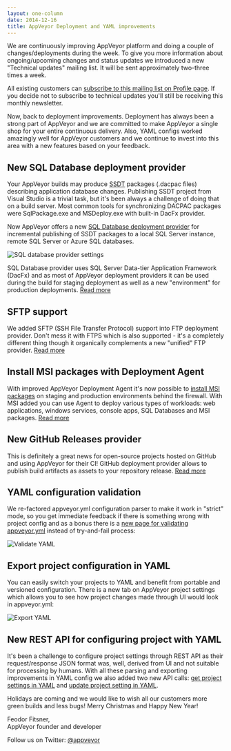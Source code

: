 ```yaml
---
layout: one-column
date: 2014-12-16
title: AppVeyor Deployment and YAML improvements
---
```


We are continuously improving AppVeyor platform and doing a couple of changes/deployments during the week.
To give you more information about ongoing/upcoming changes and status updates we introduced a new
"Technical updates" mailing list. It will be sent approximately two-three times a week.

All existing customers can <a href="https://ci.appveyor.com/profile">subscribe to this mailing list on Profile page</a>. If you decide not to subscribe to technical updates you'll still be receiving this monthly newsletter.

Now, back to deployment improvements. Deployment has always been a strong part of AppVeyor and we are
committed to make AppVeyor a single shop for your entire continuous delivery. Also, YAML configs worked
amazingly well for AppVeyor customers and we continue to invest into this area with a new features based
on your feedback.


## New SQL Database deployment provider

Your AppVeyor builds may produce <a href="https://msdn.microsoft.com/en-us/library/hh272686(v=vs.103).aspx">SSDT</a> packages (.dacpac files) describing application database changes. Publishing SSDT project from Visual Studio is a trivial task, but it's been always a challenge of doing that on a build server. Most common tools for synchronizing DACPAC packages were SqlPackage.exe and MSDeploy.exe with built-in DacFx provider.

Now AppVeyor offers a new <a href="/docs/deployment/sql-database-ssdt/">SQL Database deployment provider</a> for incremental publishing of SSDT packages to a local SQL Server instance, remote SQL Server or Azure SQL databases.

<img src="/assets/images/newsletters/2014-12-16/sql-database-provider-settings.png" alt="SQL database provider settings">

SQL Database provider uses SQL Server Data-tier Application Framework (DacFx) and as most of AppVeyor deployment providers it can be used during the build for staging deployment as well as a new "environment" for production deployments. <a href="/docs/deployment/sql-database-ssdt/">Read more</a>


## SFTP support

We added SFTP (SSH File Transfer Protocol) support into FTP deployment provider. Don't mess it with FTPS which is also supported - it's a completely different thing though it organically complements a new "unified" FTP provider. <a href="/docs/deployment/ftp/">Read more</a>


## Install MSI packages with Deployment Agent

With improved AppVeyor Deployment Agent it's now possible to <a href="/docs/deployment/agent#installing-msi-package-artifact-on-remote-machine">install MSI packages</a> on staging and production environments behind the firewall. With MSI added you can use Agent to deploy various types of workloads: web applications, windows services, console apps, SQL Databases and MSI packages. <a href="/docs/deployment/agent/">Read more</a>


## New GitHub Releases provider

This is definitely a great news for open-source projects hosted on GitHub and using AppVeyor for their CI! GitHub deployment provider allows to publish build artifacts as assets to your repository release. <a href="/docs/deployment/github/">Read more</a>


## YAML configuration validation

We re-factored appveyor.yml configuration parser to make it work in "strict" mode, so you get immediate feedback if there is something wrong with project config and as a bonus there is a <a href="https://ci.appveyor.com/tools/validate-yaml">new page for validating appveyor.yml</a> instead of try-and-fail process:

<img src="/assets/images/newsletters/2014-12-16/validate-yaml.png" alt="Validate YAML">


## Export project configuration in YAML

You can easily switch your projects to YAML and benefit from portable and versioned configuration. There is a new tab on AppVeyor project settings which allows you to see how project changes made through UI would look in appveyor.yml:

<img src="/assets/images/newsletters/2014-12-16/export-yaml.png" alt="Export YAML">


## New REST API for configuring project with YAML

It's been a challenge to configure project settings through REST API as their request/response JSON format was, well, derived from UI and not suitable for processing by humans. With all these parsing and exporting improvements in YAML config we also added two new API calls: <a href="/docs/api/projects-builds#get-project-settings-in-yaml">get project settings in YAML</a> and <a href="/docs/api/projects-builds#update-project-settings-in-yaml">update project setting in YAML</a>.

Holidays are coming and we would like to wish all our customers more green builds and less bugs! Merry Christmas and Happy New Year!

Feodor Fitsner,<br />
AppVeyor founder and developer

Follow us on Twitter: <a href="https://twitter.com/appveyor">@appveyor</a>
